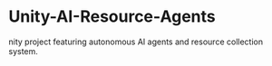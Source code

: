 # Unity-AI-Resource-Agents
nity project featuring autonomous AI agents and resource collection system.
